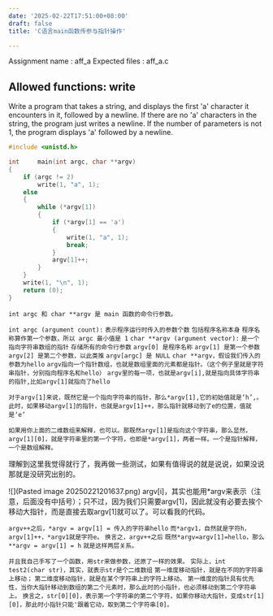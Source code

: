```yaml
---
date: '2025-02-22T17:51:00+08:00'
draft: false
title: 'C语言main函数传参与指针操作'

---
```


Assignment name  : aff_a
Expected files   : aff_a.c

Allowed functions: write
--------------------------------------------------------------------------------

Write a program that takes a string, and displays the first 'a' character it
encounters in it, followed by a newline. If there are no 'a' characters in the
string, the program just writes a newline. If the number of parameters is not
1, the program displays 'a' followed by a newline.
```c
#include <unistd.h>

int		main(int argc, char **argv)
{
	if (argc != 2)
		write(1, "a", 1);
	else
	{
		while (*argv[1])
		{
			if (*argv[1] == 'a')
			{
				write(1, "a", 1);
				break;
			}
			argv[1]++;
		}
	}
	write(1, "\n", 1);
	return (0);
}
```
`int argc 和 char **argv 是 main 函数的命令行参数。`

`int argc (argument count):`
`表示程序运行时传入的参数个数`
`包括程序名称本身`
`程序名称算作第一个参数，所以 argc 最小值是 1`
`char **argv (argument vector):`
`是一个指向字符串数组的指针`
`存储所有的命令行参数`
`argv[0] 是程序名称`
`argv[1] 是第一个参数`
`argv[2] 是第二个参数，以此类推`
`argv[argc] 是 NULL`
`char **argv，假设我们传入的参数为hello`
`argv指向一个指针数组，也就是数组里面的元素都是指针。（这个例子里就是字符串指针，分别指向程序名和hello）`
`argv里的每一项，也就是argv[i],就是指向具体字符串的指针,比如argv[1]就指向了hello`

`对于argv[1]来说，既然它是一个指向字符串的指针，那么*argv[1],它的初始值就是‘h’,。`
`此时，如果移动argv[1]的指针，也就是argv[1]++，那么指针就移动到了e的位置，值就是‘e’`

`如果用你上面的二维数组来解释，也可以。那既然argv[1]是指向这个字符串，那么显然，argv[1][0]，就是字符串里的第一个字符，也即是*argv[1]，两者一样。一个是指针解释，一个是数组解释。`

理解到这里我觉得就行了，我再做一些测试，如果有值得说的就是说说，如果没说那就是没研究出别的。

![](Pasted image 20250221201637.png)
argv[i]，其实也能用*argv来表示（注意，后面没有中括号）；只不过，因为我们只需要argv[1]，因此就没有必要去挨个移动大指针，而是直接去取argv[1]就可以了。可以看我的代码。

`argv++之后，*argv = argv[1] = 传入的字符串hello`
`而*argv1，自然就是字符h，argv[1]++，*argv1就是字符e。`
`换言之，argv++之后`
`既然*argv=argv[1]=hello，那么**argv = argv[1] = h`
`就是这样两层关系。`

`并且我自己手写了一个函数，用str来做参数，还原了一样的效果。`
`实际上，int test2(char str)，其实，就表示str是个二维数组`
`第一维度移动指针，就是在不同的字符串上移动；`
`第二维度移动指针，就是在某个字符串上的字符上移动。`
`第一维度的指针具有优先性，当你大指针移动到数组的第二个元素时，那么此时的小指针，也必须移动到第二个字符串上。`
`换言之，str[0][0]，表示第一个字符串的第二个字符，如果你移动大指针，变成str[1][0]，那此时小指针只能'跟着它动，取到第二个字符串[0]。`
